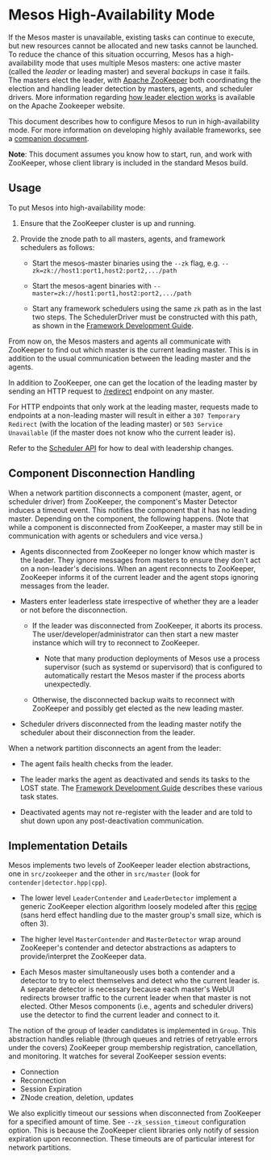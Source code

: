 
# Mesos High-Availability Mode

If the Mesos master is unavailable, existing tasks can continue to execute, but new resources cannot be allocated and new tasks cannot be launched. To reduce the chance of this situation occurring, Mesos has a high-availability mode that uses multiple Mesos masters: one active master (called the _leader_ or leading master) and several _backups_ in case it fails. The masters elect the leader, with [Apache ZooKeeper](http://zookeeper.apache.org/) both coordinating the election and handling leader detection by masters, agents, and scheduler drivers. More information regarding [how leader election works](http://zookeeper.apache.org/doc/trunk/recipes.html#sc_leaderElection) is available on the Apache Zookeeper website.

This document describes how to configure Mesos to run in high-availability mode. For more information on developing highly available frameworks, see a [companion document](high-availability-framework-guide.html).

**Note**: This document assumes you know how to start, run, and work with ZooKeeper, whose client library is included in the standard Mesos build.

## Usage
To put Mesos into high-availability mode:

1. Ensure that the ZooKeeper cluster is up and running.

2. Provide the znode path to all masters, agents, and framework schedulers as follows:

    * Start the mesos-master binaries using the `--zk` flag, e.g. `--zk=zk://host1:port1,host2:port2,.../path`

    * Start the mesos-agent binaries with `--master=zk://host1:port1,host2:port2,.../path`

    * Start any framework schedulers using the same `zk` path as in the last two steps. The SchedulerDriver must be constructed with this path, as shown in the [Framework Development Guide](app-framework-development-guide.html).

From now on, the Mesos masters and agents all communicate with ZooKeeper to find out which master is the current leading master. This is in addition to the usual communication between the leading master and the agents.

In addition to ZooKeeper, one can get the location of the leading master by sending an HTTP request to [/redirect](endpoints/master/redirect.html) endpoint on any master.

For HTTP endpoints that only work at the leading master, requests made to endpoints at a non-leading master will result in either a `307 Temporary Redirect` (with the location of the leading master) or `503 Service Unavailable` (if the master does not know who the current leader is).

Refer to the [Scheduler API](app-framework-development-guide.html) for how to deal with leadership changes.

## Component Disconnection Handling
When a network partition disconnects a component (master, agent, or scheduler driver) from ZooKeeper, the component's Master Detector induces a timeout event. This notifies the component that it has no leading master. Depending on the component, the following happens. (Note that while a component is disconnected from ZooKeeper, a master may still be in communication with agents or schedulers and vice versa.)

* Agents disconnected from ZooKeeper no longer know which master is the leader. They ignore messages from masters to ensure they don't act on a non-leader's decisions. When an agent reconnects to ZooKeeper, ZooKeeper informs it of the current leader and the agent stops ignoring messages from the leader.

* Masters enter leaderless state irrespective of whether they are a leader or not before the disconnection.

    * If the leader was disconnected from ZooKeeper, it aborts its process. The user/developer/administrator can then start a new master instance which will try to reconnect to ZooKeeper.
      * Note that many production deployments of Mesos use a process supervisor (such as systemd or supervisord) that is configured to automatically restart the Mesos master if the process aborts unexpectedly.

    * Otherwise, the disconnected backup waits to reconnect with ZooKeeper and possibly get elected as the new leading master.

* Scheduler drivers disconnected from the leading master notify the scheduler about their disconnection from the leader.

When a network partition disconnects an agent from the leader:

* The agent fails health checks from the leader.

* The leader marks the agent as deactivated and sends its tasks to the LOST state. The  [Framework Development Guide](app-framework-development-guide.html) describes these various task states.

* Deactivated agents may not re-register with the leader and are told to shut down upon any post-deactivation communication.

## Implementation Details
Mesos implements two levels of ZooKeeper leader election abstractions, one in `src/zookeeper` and the other in `src/master` (look for `contender|detector.hpp|cpp`).

* The lower level `LeaderContender` and `LeaderDetector` implement a generic ZooKeeper election algorithm loosely modeled after this
[recipe](http://zookeeper.apache.org/doc/trunk/recipes.html#sc_leaderElection) (sans herd effect handling due to the master group's small size, which is often 3).

* The higher level `MasterContender` and `MasterDetector` wrap around ZooKeeper's contender and detector abstractions as adapters to provide/interpret the ZooKeeper data.

* Each Mesos master simultaneously uses both a contender and a detector to try to elect themselves and detect who the current leader is. A separate detector is necessary because each master's WebUI redirects browser traffic to the current leader when that master is not elected. Other Mesos components (i.e., agents and scheduler drivers) use the detector to find the current leader and connect to it.

The notion of the group of leader candidates is implemented in `Group`. This abstraction handles reliable (through queues and retries of retryable errors under the covers) ZooKeeper group membership registration, cancellation, and monitoring. It watches for several ZooKeeper session events:

* Connection
* Reconnection
* Session Expiration
* ZNode creation, deletion, updates

We also explicitly timeout our sessions when disconnected from ZooKeeper for a specified amount of time. See `--zk_session_timeout` configuration option. This is because the ZooKeeper client libraries only notify of session expiration upon reconnection. These timeouts are of particular interest for network partitions.
